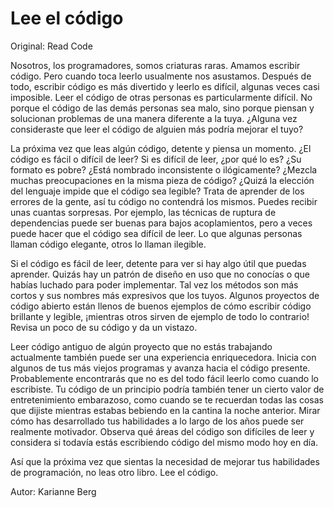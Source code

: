 # Lee el código

Original: Read Code

Nosotros, los programadores, somos criaturas raras. Amamos escribir
código. Pero cuando toca leerlo usualmente nos asustamos. Después de
todo, escribir código es más divertido y leerlo es difícil, algunas
veces casi imposible. Leer el código de otras personas es
particularmente difícil. No porque el código de las demás personas sea
malo, sino porque piensan y solucionan problemas de una manera diferente
a la tuya. ¿Alguna vez consideraste que leer el código de alguien más
podría mejorar el tuyo?

La próxima vez que leas algún código, detente y piensa un momento. ¿El
código es fácil o difícil de leer? Si es difícil de leer, ¿por qué lo
es? ¿Su formato es pobre? ¿Está nombrado inconsistente o ilógicamente?
¿Mezcla muchas preocupaciones en la misma pieza de código? ¿Quizá la
elección del lenguaje impide que el código sea legible? Trata de
aprender de los errores de la gente, así tu código no contendrá los
mismos. Puedes recibir unas cuantas sorpresas. Por ejemplo, las técnicas
de ruptura de dependencias puede ser buenas para bajos acoplamientos,
pero a veces puede hacer que el código sea difícil de leer. Lo que
algunas personas llaman código elegante, otros lo llaman ilegible.

Si el código es fácil de leer, detente para ver si hay algo útil que
puedas aprender. Quizás hay un patrón de diseño en uso que no conocías o
que habías luchado para poder implementar. Tal vez los métodos son más
cortos y sus nombres más expresivos que los tuyos. Algunos proyectos de
código abierto están llenos de buenos ejemplos de cómo escribir código
brillante y legible, ¡mientras otros sirven de ejemplo de todo lo
contrario! Revisa un poco de su código y da un vistazo.

Leer código antiguo de algún proyecto que no estás trabajando
actualmente también puede ser una experiencia enriquecedora. Inicia con
algunos de tus más viejos programas y avanza hacia el código presente.
Probablemente encontrarás que no es del todo fácil leerlo como cuando lo
escribiste. Tu código de un principio podría también tener un cierto
valor de entretenimiento embarazoso, como cuando se te recuerdan todas
las cosas que dijiste mientras estabas bebiendo en la cantina la noche
anterior. Mirar cómo has desarrollado tus habilidades a lo largo de los
años puede ser realmente motivador. Observa qué áreas del código son
difíciles de leer y considera si todavía estás escribiendo código del
mismo modo hoy en día.

Así que la próxima vez que sientas la necesidad de mejorar tus
habilidades de programación, no leas otro libro. Lee el código.

Autor: Karianne Berg